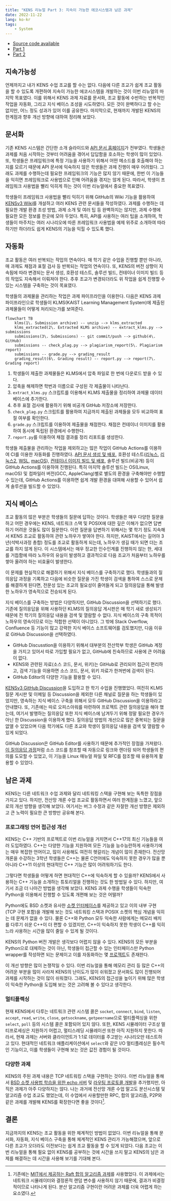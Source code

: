 ```yaml
---
title: "KENS 리뉴얼 Part 3: 지속이 가능한 에코시스템과 남은 과제"
date: 2022-11-22
lang: ko-kr
tags:
    - System
---
```


* [Source code available](https://github.com/ANLAB-KAIST/KENSv3)
* [Part 1](https://yoon.ws/note/kens-renewal-part1/)
* [Part 2](https://yoon.ws/note/kens-renewal-part2/)

## 지속가능성

언제까지고 내가 KENS 수업 조교를 할 수는 없다.
다음에 다른 조교가 쉽게 조교 활동을 할 수 있도록 개편하여 지속이 가능한 에코시스템을 개발하는 것이 이번 리뉴얼의 마지막 목표였다.
이를 위해서 KENS 과제 자료를 문서화, 조교 활동에 수반하는 반복적인 작업을 자동화, 그리고 지식 베이스 조성을 시도하였다.
모든 것이 완벽하다고 할 수는 없지만, 어느 정도 성과가 있어 이를 공유한다.
마지막으로, 현재까지 개발된 KENS의 한계점과 향후 개선 방향에 대하여 정리해 보았다.

## 문서화

기존 KENS 시스템은 간단한 소개 슬라이드와 [API 문서 홈페이지](http://anlab-kaist.github.io/KENSv3/doc/)가 전부였다.
학생들은 과제를 처음 시작하는 것부터 어려움을 겪어서 답답함을 호소하는 학생이 많이 있었다.
또, 학생들은 프레임워크에 특정 기능을 사용하기 위해서 어떤 메소드를 호출해야 하는지를 모르기 때문에 API 문서에 익숙하지 않은 학생들은 과제 진행이 매우 어려웠다.
그래도 과제를 수행하는데 필요한 프레임워크의 기능은 많지 않기 때문에, 한번 이 기능들을 익히면 프레임워크로 사용법으로 인해 어려움을 겪지는 않게 된다.
따라서, 학생이 프레임워크 사용법을 빨리 익히게 하는 것이 이번 리뉴얼에서 중요한 목표였다.

학생들이 프레임워크 사용법을 빨리 익히기 위해 GitHub의 Wiki 기능을 활용하여 [KENSv3 Wiki](https://github.com/ANLAB-KAIST/KENSv3/wiki)를 개설하고 여러 KENS 관련 문서들을 작성하였다.
과제를 수행하는 데 필요한 개발 환경 조성 방법, 과제 소개 및 여러 팁 등 완벽하지는 않지만, 과제 수행에 필요한 모든 정보를 한곳에 모아 두었다.
특히, API를 사용하는 여러 팁을 소개하여, 학생들이 마주치는 여러 시나리오에 따른 프레임워크 사용법을 예제 위주로 소개하여 따라 하기만 하더라도 쉽게 KENS의 기능을 익힐 수 있도록 했다.

## 자동화

조교 활동은 여러 반복되는 작업의 연속이다.
매 학기 같은 수업을 진행할 뿐만 아니라, 매 과제도 채점과 표절 검사 등 반복되는 작업의 연속이다.
또, KENS의 버전 상향이 지속됨에 따라 변경되는 문서 생성, 호환성 테스트, 솔루션 빌드, 컨테이너 이미지 빌드 등의 작업도 지속해서 이뤄져야 한다.
추후 조교가 변경되더라도 위 작업을 쉽게 진행할 수 있는 시스템을 구축하는 것이 목표였다.

학생들의 과제물을 관리하는 작업은 과제 파이프라인을 이용한다.
다음은 KENS 과제 파이프라인으로 학생들이 KLMS(KAIST Learning Management System)에 제출된 과제물들이 어떻게 처리되는가를 보여준다.

```mermaid
flowchart TB
    klms(1\. Submission archive) -- unzip --> klms_extracted
    klms_extracted(2\. Extracted KLMS archive) -- extract_klms.py --> submissions
    submissions(3\. Submissions) -- git commit/push --> github(4\. GitHub)
    submissions -- check_plag.py --> plagiarism_report(5\. Plagiarism report)
    submissions -- grade.py --> grading_result
    grading_result(6\. Grading result) -- report.py --> report(7\. Grading report)
```

1. 학생들이 제출한 과제물들은 KLMS에서 압축 파일로 한 번에 다운로드 받을 수 있다.
2. 압축을 해제하면 학번과 이름으로 구성된 각 제출물이 나타난다.
3. `extract_klms.py` 스크립트를 이용해서 KLMS 제출물을 정리하여 과제물 데이터베이스에 추가한다.
4. 추후 표절 검사에 활용하기 위해 비공개 GitHub 저장소에 저장한다.
5. `check_plag.py` 스크립트를 활용하여 지금까지 제출된 과제들을 모두 비교하여 표절 여부를 확인한다.
6. `grade.py` 스크립트를 이용하여 제출물을 채점한다. 채점은 컨테이너 이미지를 활용하여 동시에 독립된 환경에서 수행한다.
7. `report.py`를 이용하여 채점 결과를 정리 리포트를 생성한다.

학생들 제출물을 관리하는 작업을 제외하고는 많은 작업이 GitHub Actions를 이용하여 CI를 이용한 자동화를 진행하였다.
[API 문서 생성 및 배포](https://github.com/ANLAB-KAIST/KENSv3/actions/workflows/doxygen.yml), 호환성 테스트([리눅스](https://github.com/ANLAB-KAIST/KENSv3/actions/workflows/test-linux.yml), [리눅스2](https://github.com/ANLAB-KAIST/KENSv3/actions/workflows/test-linux-extra.yml), [WSL](https://github.com/ANLAB-KAIST/KENSv3/actions/workflows/test-wsl.yml), [macOS](https://github.com/ANLAB-KAIST/KENSv3/actions/workflows/test-macos.yml)), [컨테이너 이미지 빌드 및 배포](https://github.com/ANLAB-KAIST/KENSv3/actions/workflows/docker-publish.yml), 솔루션 빌드(비공개) 등이 GitHub Actions를 이용하여 진행된다.
특히 마지막 솔루션 빌드는 OS(Linux, macOS) 및 컴파일러 버전(GCC, AppleClang)별로 별도의 환경을 구축해야만 수행할 수 있는데, GitHub Actions를 이용하면 쉽게 개발 환경을 대여해 사용할 수 있어서 쉽게 솔루션을 빌드할 수 있었다.

## 지식 베이스

조교 활동의 많은 부분은 학생들의 질문에 답하는 것이다.
학생들은 매우 다양한 질문을 하고 어떤 경우에는 KENS, 네트워크 스택 및 POSIX에 대한 깊은 이해가 없으면 답변하기 어려운 것들도 많이 질문한다.
이런 질문을 답변하기 위해서는 몇 학기 정도 지속해서 KENS 조교로 활동하여 관련 노하우가 쌓여야 한다.
하지만, KAIST에서는 길어야 3년(석박사과정 총합) 정도를 조교로 활동하게 되는데, 노하우가 생길 때가 되면 더는 조교를 하지 않게 된다.
이 시스템에서는 매우 정교한 인수인계를 진행하지 않는 한, 세대를 거듭함에 따라 노하우의 유실이 발생하고 결과적으로 다음 조교가 처음부터 노하우를 쌓아 올려야 하는 비효율이 발생한다.

이 문제를 현실적으로 해결하기 위해서 지식 베이스를 구축하기로 했다.
학생들과의 질의응답 과정을 기록하고 다음에 비슷한 질문을 가진 학생이 검색을 통하여 스스로 문제를 해결하게 된다면, 전문성 있는 조교의 필요성이 줄어들게 되고 질의응답을 통해 발생한 노하우가 영속적으로 전승되게 된다.

지식 베이스를 구축하는 방법은 다양하지만, GitHub Discussion을 선택하기로 했다.
기존에 질의응답을 위해 사용하던 KLMS의 질의응답 게시판은 매 학기 새로 생성되기 때문에 전 학기의 질의응답 내용을 검색 및 열람할 수 없다.
지식 베이스의 구축 목적이 노하우의 영속이므로 이는 적합한 선택이 아니었다.
그 밖에 Stack Overflow, Confluence 등 기능이 많고 강력한 지식 베이스 소프트웨어를 검토했지만, 다음 이유로 GitHub Discussion을 선택하였다.

* GitHub Discusstion을 이용하기 위해서 대부분의 전산학부 학생은 GitHub 계정을 가지고 있어서 따로 가입할 필요가 없고, GitHub에 친숙하므로 사용에 큰 어려움이 없다.
* KENS와 관련된 자료(소스 코드, 문서, 위키)는 GitHub로 관리되어 접근이 편리하고, 검색 기능을 이용하면 소스 코드, 문서, 위키 자료가 한꺼번에 검색이 된다.
* GitHub Editor의 다양한 기능을 활용할 수 있다.

[KENSv3 GitHub Discussion](https://github.com/ANLAB-KAIST/KENSv3/discussions)을 도입하고 한 학기 수업을 진행했었다.
여전히 KLMS 질문 게시판 및 이메일 등 Discussion을 제외한 다른 채널로 질문을 하는 학생들이 있었지만, 영속하는 지식 베이스 구축을 위해서 모두 GitHub Discussion을 이용하라고 안내했다.
또, 기존에는 따로 오피스아워를 마련하여 프로젝트 관련 질의응답을 해야 했는데, 여기서 발행하는 질의응답 또한 지식 베이스에 남겨두기 위해 정말 필요한 경우가 아닌 한 Discussion을 이용하게 했다.
질의응답 방법의 개선으로 많은 중복되는 질문을 없앨 수 있었으며 다음 학기에도 다른 조교와 학생이 질의응답 내용을 검색 및 열람할 수 있게 되었다.

GitHub Discussion은 GitHub Editor를 사용하기 때문에 추가적인 장점을 가져왔다.
[이 질의응답 과정](https://github.com/ANLAB-KAIST/KENSv3/discussions/58)처럼 소스 코드를 참조할 때 자동으로 링크와 렌더링 되어 학생들의 편의를 도모할 수 있었고, 이 기능을 Linux 매뉴얼 파일 및 RFC를 참조할 때 유용하게 활용할 수 있었다.

## 남은 과제

KENS는 다른 네트워크 수업 과제와 달리 네트워킹 스택을 구현해 보는 독특한 장점을 가지고 있다.
하지만, 전산망 개론 수업 조교로 활동하면서 여러 한계점을 느꼈고, 앞으로의 개선 방향을 생각해 보았다.
여기서는 버그 수정과 같은 자잘한 개선 방향은 제외하고 큰 노력이 필요한 큰 방향만 공유해 본다.

### 프로그래밍 언어 접근성 개선

KENS는 C++ 기반의 프로젝트로 이번 리뉴얼을 거치면서 C++17의 최신 기능들을 여러 도입하였다.
C++는 다양한 기능을 지원하여 모든 기능을 능수능란하게 사용하기에는 매우 복잡한 언어이고, 많이 사용해도 여전히 헷갈리는 개념이 많이 존재한다.
전산망 개론을 수강하는 3학년 학생들은 C++는 물론 C언어에도 익숙하지 못한 경우가 많을 뿐 아니라 C++11 이상의 현대적인 C++ 기능은 많이 어려워하기도 한다.

그렇다면 학생들을 어떻게 하면 현대적인 C++에 익숙하게 할 수 있을까?
KENS에서 사용하는 C++ 기능을 소개하는 튜토리얼을 진행하는 것도 한 방법일 수 있다.
하지만, 여기서 조금 더 나아간 방법을 생각해 보았다.
KENS 과제 수행을 학생들이 익숙한 Python을 이용해서 진행할 수 있도록 개편해 보는 것은 어떨까?

Python에도 BSD 소켓과 유사한 [소켓 인터페이스](https://docs.python.org/3/library/socket.html)를 제공하고 있고 이의 내부 구현(TCP 구현 포함)을 개발해 보는 것도 네트워킹 스택과 POSIX 소켓의 핵심 개념을 익히는 데 문제가 없을 수 있다.
물론 C++와 Python 모두 익숙한 사람에게는 메모리 배치를 다루기 쉬운 C++이 더 편할 수 있겠지만, C++이 익숙하지 못한 학생이 C++를 익히느라 사용하는 시간을 많이 줄일 수 있게 될 것이다.

KENS의 Python 버전 개발은 생각보다 어렵지 않을 수 있다.
KENS의 모든 부분을 Python으로 대체하는 것이 아닌, 학생들이 접근할 수 있는 인터페이스만 Python wrapper를 작성하면 되는 문제이고 이를 자동화하는 몇 [프로젝트](https://github.com/pybind/pybind11)도 존재한다.

이 개선 방향은 많이 논쟁적일 수 있다.
이번 리뉴얼을 통해 메모리 관리 등 많은 C++의 어려운 부분을 많이 사라져 KENS의 난이도가 많이 쉬워졌고 문서화도 많이 진행되어 과제를 시작하는 것이 많이 쉬워졌다.
그래도, KENS의 접근성을 높이기 위해 많은 학생이 익숙한 Python을 도입해 보는 것은 고려해 볼 수 있다고 생각한다.

### 멀티플렉싱

현재 KENS에서 다루는 네트워크 관련 시스템 콜은 `socket`, `connect`, `bind`, `listen`, `accept`, `read`, `write`, `close`, `getsockname`, `getpeername`으로 멀티플렉싱을 위한 `select`, `poll` 등의 시스템 콜은 포함되어 있지 않다.
또한, KENS 시뮬레이터 구조상 멀티프로세싱은 지원하기 어렵고, 멀티스레딩 시뮬레이션 또한 아직 지원하지 못한다.
따라서, 현재 과제는 서버와 클라이언트가 1:1로 데이터를 주고받는 시나리오만 테스트하고 있다.
현대적인 네트워크 애플리케이션에서 `select`와 같은 I/O 멀티플레싱은 필수적인 기능이고, 이를 학생들이 구현해 보는 것은 값진 경험이 될 것이다.

### 다양한 과제

KENS의 주된 과제 내용은 TCP 네트워킹 스택을 구현하는 것이다.
이번 리뉴얼을 통해서 [BSD 소켓 사용법 학습을 위한 echo 서버](https://github.com/ANLAB-KAIST/KENSv3/tree/master/app/echo) 및 [라우팅 프로토콜 개발](https://github.com/ANLAB-KAIST/KENSv3/tree/master/app/routing)을 추가했지만, 아직은 과제가 아주 다양하지는 않다.
나는 과거에 전산망 개론 수업 말고도 분산시스템 및 알고리즘 수업 조교도 했었는데, 이 수업에서 사용할만한 RPC, 합의 알고리즘, P2P와 같은 과제를 개발해 KENS를 확장한다면 좋을 것이다[^1].

## 결론

지금까지의 KENS는 조교 활동을 위한 체계적인 방법이 없었다.
이번 리뉴얼을 통해 문서화, 자동화, 지식 베이스 구축을 통해 체계적인 KENS 관리가 가능해졌으며, 앞으로 다른 조교가 오더라도 이전보다는 쉽게 조교 활동을 할 수 있게 되었다.
다음 조교는 이번 리뉴얼을 통해 필요 없이 KENS를 공부하는 것에 시간을 쓰지 말고  KENS의 남은 과제를 해결하는 데 시간을 사용해 보기를 기대해 본다.

[^1]: 기존에는 [MIT에서 제공하는 Raft 합의 알고리즘 과제](http://nil.csail.mit.edu/6.824/2017/labs/lab-raft.html)를 사용했었다. 이 과제에서는 네트워크 시뮬레이터와 결정론적 랜덤 변수를 사용하지 않기 때문에, 결과가 비결정적이므로 나타나게 된다. 분산 알고리즘 구현이란 어려운 과제를 더욱 어렵게 하는 요소였다.
